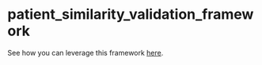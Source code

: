 # patient_similarity_validation_framework

See how you can leverage this framework [here]([https://drive.google.com/drive/folders/1DLDPXkYMRpsWR4H6geVGvAhA6-yr7eyt](https://drive.google.com/file/d/1FFbUf9gWBH2xe_1a5ehD8bljx3QY_dgJ/view?usp=sharing)).
